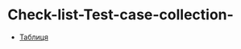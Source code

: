 # Check-list-Test-case-collection-

- [Таблиця](https://docs.google.com/spreadsheets/d/1UafxsLDXHkPGzV8KC5R817dqi12oG3kXuOCJhIW6jEM/edit?usp=sharing) 
